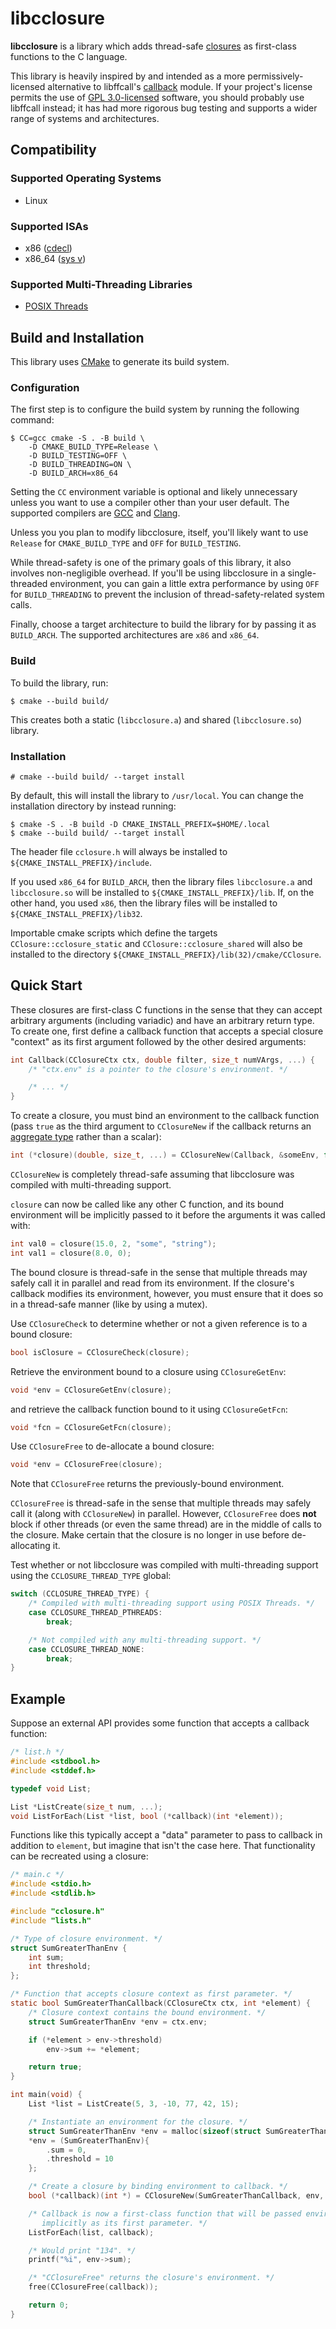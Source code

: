 # libcclosure

**libcclosure** is a library which adds thread-safe [closures](https://en.wikipedia.org/wiki/Closure_(computer_programming)) as first-class functions to the C language.

This library is heavily inspired by and intended as a more permissively-licensed alternative to libffcall's [callback](https://www.gnu.org/software/libffcall/callback.html) module. If your project's license permits the use of [GPL 3.0-licensed](https://www.gnu.org/licenses/gpl-3.0.html) software, you should probably use libffcall instead; it has had more rigorous bug testing and supports a wider range of systems and architectures.

## Compatibility

### Supported Operating Systems
- Linux

### Supported ISAs
- x86 ([cdecl](https://en.wikipedia.org/wiki/X86_calling_conventions#cdecl))
- x86_64 ([sys v](https://en.wikipedia.org/wiki/X86_calling_conventions#System_V_AMD64_ABI))

### Supported Multi-Threading Libraries
- [POSIX Threads](https://en.wikipedia.org/wiki/POSIX_Threads)

## Build and Installation

This library uses [CMake](https://cmake.org/) to generate its build system.

### Configuration

The first step is to configure the build system by running the following command:

```
$ CC=gcc cmake -S . -B build \
    -D CMAKE_BUILD_TYPE=Release \
    -D BUILD_TESTING=OFF \
    -D BUILD_THREADING=ON \
    -D BUILD_ARCH=x86_64
```

Setting the `CC` environment variable is optional and likely unnecessary unless you want to use a compiler other than your user default. The supported compilers are [GCC](https://gcc.gnu.org/) and [Clang](https://clang.llvm.org/).

Unless you you plan to modify libcclosure, itself, you'll likely want to use `Release` for `CMAKE_BUILD_TYPE` and `OFF` for `BUILD_TESTING`.

While thread-safety is one of the primary goals of this library, it also involves non-negligible overhead. If you'll be using libcclosure in a single-threaded environment, you can gain a little extra performance by using `OFF` for `BUILD_THREADING` to prevent the inclusion of thread-safety-related system calls.

Finally, choose a target architecture to build the library for by passing it as `BUILD_ARCH`. The supported architectures are `x86` and `x86_64`.

### Build

To build the library, run:

```
$ cmake --build build/
```

This creates both a static (`libcclosure.a`) and shared (`libcclosure.so`) library.

### Installation

```
# cmake --build build/ --target install
```

By default, this will install the library to `/usr/local`. You can change the installation directory by instead running:

```
$ cmake -S . -B build -D CMAKE_INSTALL_PREFIX=$HOME/.local
$ cmake --build build/ --target install
```

The header file `cclosure.h` will always be installed to `${CMAKE_INSTALL_PREFIX}/include`.

If you used `x86_64` for `BUILD_ARCH`, then the library files `libcclosure.a` and `libcclosure.so` will be installed to `${CMAKE_INSTALL_PREFIX}/lib`. If, on the other hand, you used `x86`, then the library files will be installed to `${CMAKE_INSTALL_PREFIX}/lib32`.

Importable cmake scripts which define the targets `CClosure::cclosure_static` and `CClosure::cclosure_shared` will also be installed to the directory `${CMAKE_INSTALL_PREFIX}/lib(32)/cmake/CClosure`.

## Quick Start

These closures are first-class C functions in the sense that they can accept arbitrary arguments (including variadic) and have an arbitrary return type. To create one, first define a callback function that accepts a special closure "context" as its first argument followed by the other desired arguments:

```c
int Callback(CClosureCtx ctx, double filter, size_t numVArgs, ...) {
    /* "ctx.env" is a pointer to the closure's environment. */

    /* ... */
}
```

To create a closure, you must bind an environment to the callback function (pass `true` as the third argument to `CClosureNew` if the callback returns an [aggregate type](https://gcc.gnu.org/onlinedocs/gcc-3.4.2/gccint/Aggregate-Return.html) rather than a scalar):

```c
int (*closure)(double, size_t, ...) = CClosureNew(Callback, &someEnv, false);
```

`CClosureNew` is completely thread-safe assuming that libcclosure was compiled with multi-threading support.

`closure` can now be called like any other C function, and its bound environment will be implicitly passed to it before the arguments it was called with:

```c
int val0 = closure(15.0, 2, "some", "string");
int val1 = closure(8.0, 0);
```

The bound closure is thread-safe in the sense that multiple threads may safely call it in parallel and read from its environment. If the closure's callback modifies its environment, however, you must ensure that it does so in a thread-safe manner (like by using a mutex).

Use `CClosureCheck` to determine whether or not a given reference is to a bound closure:

```c
bool isClosure = CClosureCheck(closure);
```

Retrieve the environment bound to a closure using `CClosureGetEnv`:

```c
void *env = CClosureGetEnv(closure);
```

and retrieve the callback function bound to it using `CClosureGetFcn`:

```c
void *fcn = CClosureGetFcn(closure);
```

Use `CClosureFree` to de-allocate a bound closure:

```c
void *env = CClosureFree(closure);
```

Note that `CClosureFree` returns the previously-bound environment.

`CClosureFree` is thread-safe in the sense that multiple threads may safely call it (along with `CClosureNew`) in parallel. However, `CClosureFree` does **not** block if other threads (or even the same thread) are in the middle of calls to the closure. Make certain that the closure is no longer in use before de-allocating it.

Test whether or not libcclosure was compiled with multi-threading support using the `CCLOSURE_THREAD_TYPE` global:

```c
switch (CCLOSURE_THREAD_TYPE) {
    /* Compiled with multi-threading support using POSIX Threads. */
    case CCLOSURE_THREAD_PTHREADS:
        break;

    /* Not compiled with any multi-threading support. */
    case CCLOSURE_THREAD_NONE:
        break;
}
```

## Example

Suppose an external API provides some function that accepts a callback function:

```c
/* list.h */
#include <stdbool.h>
#include <stddef.h>

typedef void List;

List *ListCreate(size_t num, ...);
void ListForEach(List *list, bool (*callback)(int *element));
```

Functions like this typically accept a "data" parameter to pass to callback in addition to `element`, but imagine that isn't the case here. That functionality can be recreated using a closure:

```c
/* main.c */
#include <stdio.h>
#include <stdlib.h>

#include "cclosure.h"
#include "lists.h"

/* Type of closure environment. */
struct SumGreaterThanEnv {
    int sum;
    int threshold;
};

/* Function that accepts closure context as first parameter. */
static bool SumGreaterThanCallback(CClosureCtx ctx, int *element) {
    /* Closure context contains the bound environment. */
    struct SumGreaterThanEnv *env = ctx.env;

    if (*element > env->threshold)
        env->sum += *element;

    return true;
}

int main(void) {
    List *list = ListCreate(5, 3, -10, 77, 42, 15);

    /* Instantiate an environment for the closure. */
    struct SumGreaterThanEnv *env = malloc(sizeof(struct SumGreaterThanEnv));
    *env = (SumGreaterThanEnv){
        .sum = 0,
        .threshold = 10
    };

    /* Create a closure by binding environment to callback. */
    bool (*callback)(int *) = CClosureNew(SumGreaterThanCallback, env, false);

    /* Callback is now a first-class function that will be passed environment
       implicitly as its first parameter. */
    ListForEach(list, callback);

    /* Would print "134". */
    printf("%i", env->sum);

    /* "CClosureFree" returns the closure's environment. */
    free(CClosureFree(callback));

    return 0;
}
```
